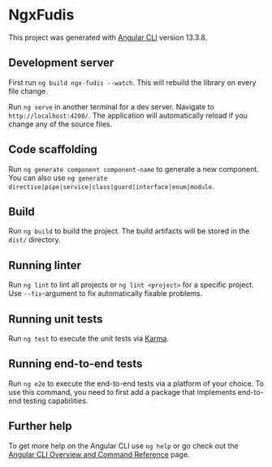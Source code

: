 # NgxFudis

This project was generated with [Angular CLI](https://github.com/angular/angular-cli) version 13.3.8.

## Development server

First run `ng build ngx-fudis --watch`. This will rebuild the library on every file change.

Run `ng serve` in another terminal for a dev server. Navigate to `http://localhost:4200/`. The application will automatically reload if you change any of the source files.

## Code scaffolding

Run `ng generate component component-name` to generate a new component. You can also use `ng generate directive|pipe|service|class|guard|interface|enum|module`.

## Build

Run `ng build` to build the project. The build artifacts will be stored in the `dist/` directory.

## Running linter

Run `ng lint` to lint all projects or `ng lint <project>` for a specific project. Use `--fix`-argument to fix automatically 
fixable problems.

## Running unit tests

Run `ng test` to execute the unit tests via [Karma](https://karma-runner.github.io).

## Running end-to-end tests

Run `ng e2e` to execute the end-to-end tests via a platform of your choice. To use this command, you need to first add a package that implements end-to-end testing capabilities.

## Further help

To get more help on the Angular CLI use `ng help` or go check out the [Angular CLI Overview and Command Reference](https://angular.io/cli) page.
